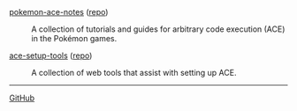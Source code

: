 <dl>
<dt><a href="https://pomeg-letterbombers.github.io/pokemon-ace-notes/">pokemon-ace-notes</a> (<a href="https://github.com/pomeg-letterbombers/pokemon-ace-notes/">repo</a>)</dt>
<dd>

A collection of tutorials and guides for arbitrary code execution (ACE) in the Pokémon games.

</dd>
<dt><a href="https://pomeg-letterbombers.github.io/ace-setup-tools/">ace-setup-tools</a> (<a href="https://github.com/pomeg-letterbombers/ace-setup-tools/">repo</a>)</dt>
<dd>

A collection of web tools that assist with setting up ACE. 

</dd>
</dl>

---

[GitHub](https://github.com/pomeg-letterbombers)
